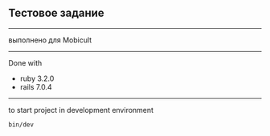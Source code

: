 ## Тестовое задание
***
выполнено для Mobicult
***
Done with

- ruby 3.2.0
- rails 7.0.4
***
to start project in development environment
```
bin/dev
```
